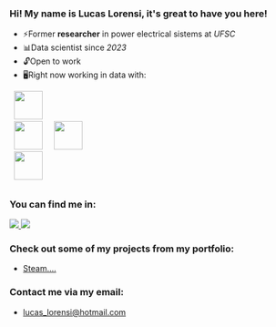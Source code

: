 ### Hi! My name is Lucas Lorensi, it's great to have you here!

-  ⚡Former **researcher** in power electrical sistems at *UFSC*
-  📊Data scientist since *2023*
-  🔓Open to work
-  🖥️Right now working in data with:

<div display="inline">
       
  &nbsp;&nbsp;<img src="https://cdn.jsdelivr.net/gh/devicons/devicon@latest/icons/python/python-original.svg" width="50"/>&nbsp;&nbsp;          
  &nbsp;&nbsp;<img src="https://cdn.jsdelivr.net/gh/devicons/devicon@latest/icons/scikitlearn/scikitlearn-original.svg" width="50" />&nbsp;&nbsp;
  &nbsp;&nbsp;<img src="https://cdn.jsdelivr.net/gh/devicons/devicon@latest/icons/pytorch/pytorch-original-wordmark.svg" width="50"/>&nbsp;&nbsp;   
  &nbsp;&nbsp;<img src="https://cdn.jsdelivr.net/gh/devicons/devicon@latest/icons/mysql/mysql-plain-wordmark.svg" width="50"/>&nbsp;&nbsp;   
          
</div>

##

### You can find me in:
<a href="https://www.linkedin.com/in/lucas-lorensi/">
  <img src="https://img.shields.io/badge/linkedin-%230077B5.svg?style=for-the-badge&logo=linkedin&logoColor=white">
</a>
<a href="https://medium.com/@lucaslorensilucaslorensi">
  <img src="https://img.shields.io/badge/linkedin-%230077B5.svg?style=for-the-badge&logo=linkedin&logoColor=white">
</a>
          
### Check out some of my projects from my portfolio:
- [Steam....](https://github.com/Lucas-Lorensi/)


### Contact me via my email:
- lucas_lorensi@hotmail.com
